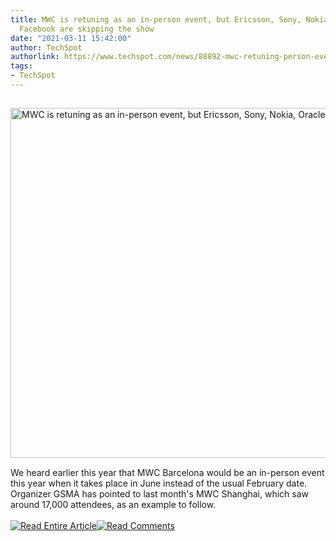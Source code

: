 ```yaml
---
title: MWC is retuning as an in-person event, but Ericsson, Sony, Nokia, Oracle, and
  Facebook are skipping the show
date: "2021-03-11 15:42:00"
author: TechSpot
authorlink: https://www.techspot.com/news/88892-mwc-retuning-person-event-but-ericsson-sony-nokia.html
tags:
- TechSpot
---
```

<a href="https://www.techspot.com/news/88892-mwc-retuning-person-event-but-ericsson-sony-nokia.html" target="_blank"><img src="https://static.techspot.com/images2/news/ts3_thumbs/2020/02/2020-02-12-ts3_thumbs-fd9.jpg" width="800" height="560" style="padding: 15px 0" title="MWC is retuning as an in-person event, but Ericsson, Sony, Nokia, Oracle, and Facebook are skipping the show" /></a><br />We heard earlier this year that MWC Barcelona would be an in-person event this year when it takes place in June instead of the usual February date. Organizer GSMA has pointed to last month's MWC Shanghai, which saw around 17,000 attendees, as an example to follow.<br /><br /><a href="https://www.techspot.com/news/88892-mwc-retuning-person-event-but-ericsson-sony-nokia.html"><img src="https://static.techspot.com/images/rss/rss_buttons_01.png" border="0" alt="Read Entire Article" /></a><a href="https://www.techspot.com/news/88892-mwc-retuning-person-event-but-ericsson-sony-nokia.html#comments"><img src="https://static.techspot.com/images/rss/rss_buttons_02.png" border="0" alt="Read Comments" /></a><br /><br />